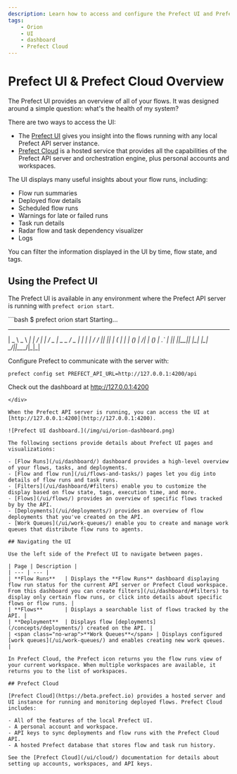 ```yaml
---
description: Learn how to access and configure the Prefect UI and Prefect Cloud.
tags:
    - Orion
    - UI
    - dashboard
    - Prefect Cloud
---
```


# Prefect UI & Prefect Cloud Overview

The Prefect UI provides an overview of all of your flows. It was designed around a simple question: what's the health of my system?

There are two ways to access the UI:

- The [Prefect UI](#using-the-orion-ui) gives you insight into the flows running with any local Prefect API server instance.
- [Prefect Cloud](/ui/cloud/) is a hosted service that provides all the capabilities of the Prefect API server and orchestration engine, plus personal accounts and workspaces.

The UI displays many useful insights about your flow runs, including:

- Flow run summaries
- Deployed flow details
- Scheduled flow runs
- Warnings for late or failed runs
- Task run details 
- Radar flow and task dependency visualizer 
- Logs

You can filter the information displayed in the UI by time, flow state, and tags.

## Using the Prefect UI

The Prefect UI is available in any environment where the Prefect API server is running with `prefect orion start`.

<div class="terminal">
```bash
$ prefect orion start
Starting...

 ___ ___ ___ ___ ___ ___ _____    ___  ___ ___ ___  _  _
| _ \ _ \ __| __| __/ __|_   _|  / _ \| _ \_ _/ _ \| \| |
|  _/   / _|| _|| _| (__  | |   | (_) |   /| | (_) | .` |
|_| |_|_\___|_| |___\___| |_|    \___/|_|_\___\___/|_|\_|

Configure Prefect to communicate with the server with:

    prefect config set PREFECT_API_URL=http://127.0.0.1:4200/api

Check out the dashboard at http://127.0.0.1:4200
```
</div>

When the Prefect API server is running, you can access the UI at [http://127.0.0.1:4200](http://127.0.0.1:4200).

![Prefect UI dashboard.](/img/ui/orion-dashboard.png)

The following sections provide details about Prefect UI pages and visualizations:

- [Flow Runs](/ui/dashboard/) dashboard provides a high-level overview of your flows, tasks, and deployments.
- [Flow and flow run](/ui/flows-and-tasks/) pages let you dig into details of flow runs and task runs.
- [Filters](/ui/dashboard/#filters) enable you to customize the display based on flow state, tags, execution time, and more.
- [Flows](/ui/flows/) provides an overview of specific flows tracked by by the API.
- [Deployments](/ui/deployments/) provides an overview of flow deployments that you've created on the API.
- [Work Queues](/ui/work-queues/) enable you to create and manage work queues that distribute flow runs to agents.

## Navigating the UI

Use the left side of the Prefect UI to navigate between pages.

| Page | Description |
| --- | --- |
| **Flow Runs**   | Displays the **Flow Runs** dashboard displaying flow run status for the current API server or Prefect Cloud workspace. From this dashboard you can create filters](/ui/dashboard/#filters) to display only certain flow runs, or click into details about specific flows or flow runs. |
| **Flows**       | Displays a searchable list of flows tracked by the API. |
| **Deployment**  | Displays flow [deployments](/concepts/deployments/) created on the API. |
| <span class="no-wrap">**Work Queues**</span> | Displays configured [work queues](/ui/work-queues/) and enables creating new work queues. |

In Prefect Cloud, the Prefect icon returns you the flow runs view of your current workspace. When multiple workspaces are available, it returns you to the list of workspaces.

## Prefect Cloud

[Prefect Cloud](https://beta.prefect.io) provides a hosted server and UI instance for running and monitoring deployed flows. Prefect Cloud includes:

- All of the features of the local Prefect UI.
- A personal account and workspace.
- API keys to sync deployments and flow runs with the Prefect Cloud API.
- A hosted Prefect database that stores flow and task run history.

See the [Prefect Cloud](/ui/cloud/) documentation for details about setting up accounts, workspaces, and API keys.